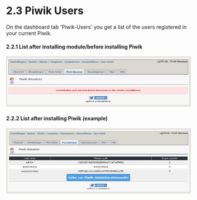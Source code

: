 # 2.3 Piwik Users

On the dashboard tab 'Piwik-Users' you get a list of the users registered in your current Piwik.

#### 2.2.1 List after installing module/before installing Piwik
![](../assets/2admin_users1.png)

#### 2.2.2 List after installing Piwik (example)
![](../assets/2admin_users2.png)